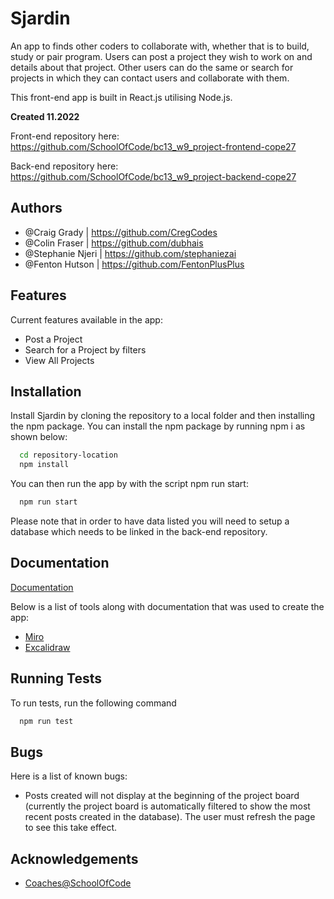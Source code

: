 # Sjardin

An app to finds other coders to collaborate with, whether that is to build, study or pair program.
Users can post a project they wish to work on and details about that project. Other users can do the same or search for projects in which they can contact users and collaborate with them.

This front-end app is built in React.js utilising Node.js. 

**Created 11.2022**

Front-end repository here:
https://github.com/SchoolOfCode/bc13_w9_project-frontend-cope27

Back-end repository here:
https://github.com/SchoolOfCode/bc13_w9_project-backend-cope27


## Authors

- @Craig Grady | https://github.com/CregCodes
- @Colin Fraser | https://github.com/dubhais 
- @Stephanie Njeri | https://github.com/stephaniezai
- @Fenton Hutson | https://github.com/FentonPlusPlus 


## Features

Current features available in the app:

- Post a Project
- Search for a Project by filters
- View All Projects


## Installation

Install Sjardin by cloning the repository to a local folder and then installing the npm package.
You can install the npm package by running npm i as shown below:

```bash
  cd repository-location
  npm install 
```

You can then run the app by with the script npm run start:

```bash
  npm run start
``` 

Please note that in order to have data listed you will need to setup a database which needs to be linked in the back-end repository.
    
## Documentation

[Documentation](https://linktodocumentation)

Below is a list of tools along with documentation that was used to create the app:
- [Miro](https://miro.com/app/board/uXjVPCPBqb8=/)
- [Excalidraw](https://excalidraw.com/#room=299b18820ca034efea3c,srwTKkUjV38wWKCfgzaoAA)


## Running Tests

To run tests, run the following command

```bash
  npm run test
```

## Bugs

Here is a list of known bugs:
- Posts created will not display at the beginning of the project board (currently the project board is automatically filtered to show the most recent posts created in the database). The user must refresh the page to see this take effect.
## Acknowledgements

 - [Coaches@SchoolOfCode](https://www.schoolofcode.co.uk/)

